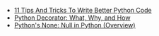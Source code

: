 
- [11 Tips And Tricks To Write Better Python Code](https://morioh.com/p/f332ff09290c?f=5c21fb01c16e2556b555ab32)
- [Python Decorator: What, Why, and How](https://towardsdatascience.com/python-decorator-what-why-and-how-f6b2d86e858e)
- [Python's None: Null in Python (Overview)](https://realpython.com/lessons/python-none-overview/)
